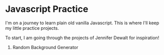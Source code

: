 # Javascript Practice
I'm on a journey to learn plain old vanilla Javascript. This is where I'll keep my little practice projects.

To start, I am going through the projects of Jennifer Dewalt for inspiration!

01. Random Background Generator
